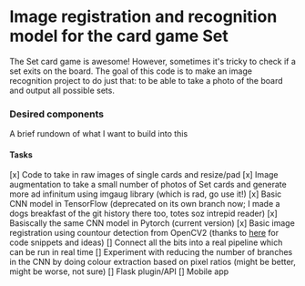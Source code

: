 # Image registration and recognition model for the card game Set
	
The Set card game is awesome! However, sometimes it's tricky to check if a set exits on the board. The goal of this code is to make an image recognition project to do just that: to be able to take a photo of the board and output all possible sets. 

### Desired components
A brief rundown of what I want to build into this

#### Tasks
[x] Code to take in raw images of single cards and resize/pad
[x] Image augmentation to take a small number of photos of Set cards and generate more ad infinitum using imgaug library (which is rad, go use it!)
[x] Basic CNN model in TensorFlow (deprecated on its own branch now; I made a dogs breakfast of the git history there too, totes soz intrepid reader)
[x] Basiscally the same CNN model in Pytorch (current version)
[x] Basic image registration using countour detection from OpenCV2 (thanks to [here](https://arnab.org/blog/so-i-suck-24-automating-card-games-using-opencv-and-python) for code snippets and ideas)
[] Connect all the bits into a real pipeline which can be run in real time
[] Experiment with reducing the number of branches in the CNN by doing colour extraction based on pixel ratios (might be better, might be worse, not sure)
[] Flask plugin/API
[] Mobile app